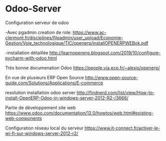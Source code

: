 # Odoo-Server
Configuration serveur de odoo

-Avec pgadmin creation de role:
https://www.ac-clermont.fr/disciplines/fileadmin/user_upload/Economie-Gestion/Voie_technologique/TIC/openerp/installOPENERPWEBok.pdf

-installation détaillée
http://learnopenerp.blogspot.com/2019/10/configure-pycharm-with-odoo.html

Très bonne documenation Odoo
https://people.via.ecp.fr/~alexis/openerp/

En vue de plusieurs ERP Open Source
http://www.open-source-guide.com/Solutions/Applications/E-commerce

resolution installation odoo server
http://findnerd.com/list/view/How-to-install-OpenERP-Odoo-in-windows-server-2012-R2-/3666/

Partie de développement site web
https://www.odoo.com/documentation/12.0/howtos/web.html#existing-web-components

Configuration réseau local du serveur
https://www.it-connect.fr/activer-le-wi-fi-sur-windows-server-2012-r2/
